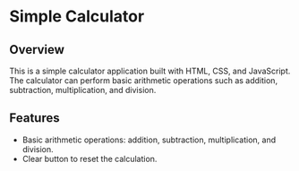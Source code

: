 <h1>Simple Calculator</h1>
<h2>Overview</h2>
<p>This is a simple calculator application built with HTML, CSS, and JavaScript. The calculator can perform basic arithmetic operations such as addition, subtraction, multiplication, and division.</p>
<h2>Features</h2>
<body>
  <ul>
    <li>Basic arithmetic operations: addition, subtraction, multiplication, and division.</li>
    <li>Clear button to reset the calculation.</li>
  </ul>
</body>
